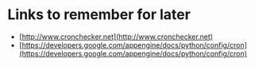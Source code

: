 # Links to remember for later

* [http://www.cronchecker.net](http://www.cronchecker.net)
* [https://developers.google.com/appengine/docs/python/config/cron](https://developers.google.com/appengine/docs/python/config/cron)
